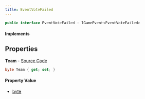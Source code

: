 ```yaml
---
title: EventVoteFailed
---
```


```csharp
public interface EventVoteFailed : IGameEvent<EventVoteFailed>
```

#### Implements

## Properties

**Team** - [Source Code](https://github.com/swiftly-solution/swiftlys2/blob/main/managed/src/SwiftlyS2.Generated/GameEvents/Interfaces/EventVoteFailed.cs#L21)

```csharp
byte Team { get; set; }
```

#### Property Value

- [byte](https://learn.microsoft.com/dotnet/api/system.byte)

